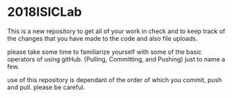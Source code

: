 # 2018ISICLab

This is a new repository to get all of your work in check and to keep track 
of the changes that you have made to the code and also file uploads.

please take some time to familiarize yourself with some of the basic operators
of using gitHub. (Pulling, Committing, and Pushing) just to name a few. 

use of this repository is dependant of the order of which you commit, push and pull.
please be careful.
